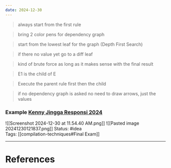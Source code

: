 ```yaml
---
date: 2024-12-30
---
```

> always start from the first rule

> bring 2 color pens for dependency graph

> start from the lowest leaf for the graph (Depth First Search)

> if there no value yet go to a diff leaf 

> kind of brute force as long as it makes sense with the final result

> E1 is the child of E

> Execute the parent rule first then the child

> if no dependency graph is asked no need to draw arrows, just the values
### Example [Kenny Jingga Responsi 2024](https://youtu.be/6yRB6dszSUo?t=8330)  

![[Screenshot 2024-12-30 at 11.54.40 AM.png]]
![[Pasted image 20241230121837.png]]
Status: #idea  
Tags:  [[compilation-techniques#Final Exam]]

---
# References